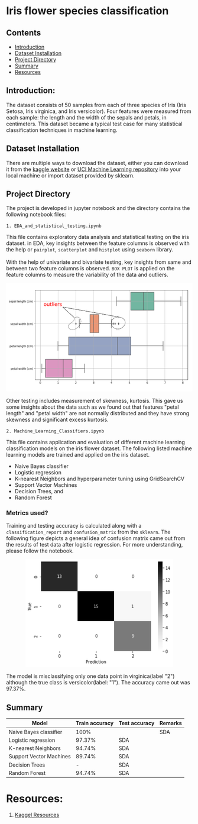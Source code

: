 # Iris flower species classification

## Contents
  * [Introduction](#introduction)
  * [Dataset Installation](#dataset)
  * [Project Directory](#directory)
  * [Summary](#summary)
  * [Resources](#resources)

## Introduction: <a name="introduction"></a>
The dataset consists of 50 samples from each of three species of Iris (Iris Setosa, Iris virginica, and Iris versicolor). Four features were measured from each sample: the length and the width of the sepals and petals, in centimeters. This dataset became a typical test case for many statistical classification techniques in machine learning.

## Dataset Installation <a name="dataset"></a>
There are multiple ways to download the dataset, either you can download it from the [kaggle website](https://www.kaggle.com/arshid/iris-flower-dataset) or [UCI Machine Learning repository](https://archive.ics.uci.edu/ml/datasets/Iris) into your local machine or import dataset provided by sklearn. 

## Project Directory <a name="directory"></a>
The project is developed in jupyter notebook and the directory contains the following notebook files:
```
1. EDA_and_statistical_testing.ipynb
```
This file contains exploratory data analysis and statistical testing on the iris dataset. in EDA, key insights between the feature columns is observed with the help or `pairplot`, `scatterplot` and `histplot` using `seaborn` library.
<br>
<br>
With the help of univariate and bivariate testing, key insights from same and between two feature columns is observed. `BOX PLOT` is applied on the feature columns to measure the variability of the data and outliers. 
<p align="center">
  <img src='images/box-plot-2.png' width=600>
</p>


Other testing includes measurement of skewness, kurtosis. This gave us some insights about the data such as we found out that features "petal length" and "petal width" are not normally distributed and they have strong skewness and significant excess kurtosis.

```
2. Machine_Learning_Classifiers.ipynb
```
This file contains application and evaluation of different machine learning classification models on the iris flower dataset. The following listed machine learning models are trained and applied on the iris dataset. 

* Naive Bayes classifier 
* Logistic regression 
* K-nearest Neighbors and hyperparameter tuning using GridSearchCV
* Support Vector Machines 
* Decision Trees, and 
* Random Forest 

### Metrics used? 
Training and testing accuracy is calculated along with a `classification_report` and `confusion_matrix` from the `sklearn`. The following figure depicts a general idea of confusion matrix came out from the results of test data after logistic regression. For more understanding, please follow the notebook. 
<p align="center">
  <img src='images/confusion-matrix.png' width=400>
</p>

The model is misclassifying only one data point in virginica(label "2") although the true class is versicolor(label: "1"). The accuracy came out was 97.37%.

## Summary <a name="summary"></a>

| Model | Train accuracy | Test accuracy | Remarks |
| --- | --- | --- | --- |
| Naive Bayes classifier | 100%  |  | SDA |
| Logistic regression | 97.37%  | SDA |  |
| K-nearest Neighbors | 94.74%   | SDA |  |
| Support Vector Machines | 89.74%   | SDA |  |
| Decision Trees | - | SDA |  |
| Random Forest | 94.74% | SDA |  |

# Resources:  <a name="resources"></a>
1. [Kaggel Resources](https://www.kaggle.com/kumarsatwik/beginner-iris-dataset-classification/notebook)
